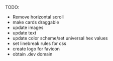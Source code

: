 TODO:

- Remove horizontal scroll
- make cards draggable
- update images
- update text
- update color scheme/set universal hex values
- set linebreak rules for css
- create logo for favicon
- obtain .dev domain
